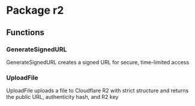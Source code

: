 # Package r2

## Functions

### GenerateSignedURL

GenerateSignedURL creates a signed URL for secure, time-limited access

### UploadFile

UploadFile uploads a file to Cloudflare R2 with strict structure and returns the public URL,
authenticity hash, and R2 key
